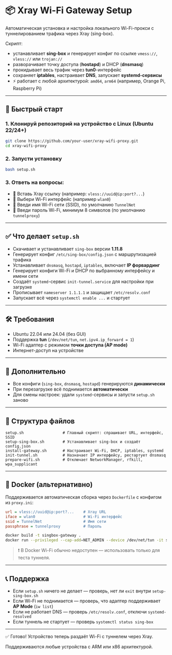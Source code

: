 # 📦 Xray Wi-Fi Gateway Setup

Автоматическая установка и настройка локального Wi-Fi-прокси с туннелированием трафика через Xray (sing-box).

Скрипт:
- устанавливает **sing-box** и генерирует конфиг по ссылке `vmess://`, `vless://` или `trojan://`
- разворачивает точку доступа (**hostapd**) и DHCP (**dnsmasq**)
- прокидывает весь трафик через **tun0**-интерфейс
- сохраняет **iptables**, настраивает **DNS**, запускает **systemd-сервисы**
- ⚡ работает с любой архитектурой: `amd64`, `arm64` (например, Orange Pi, Raspberry Pi)

---

## 🚀 Быстрый старт

### 1. Клонируй репозиторий на устройство с Linux (Ubuntu 22/24+)

```bash
git clone https://github.com/your-user/xray-wifi-proxy.git
cd xray-wifi-proxy
```

### 2. Запусти установку

```bash
bash setup.sh
```

### 3. Ответь на вопросы:

- 🔗 Вставь Xray ссылку (например: `vless://uuid@ip:port?...`)
- 📡 Выбери Wi-Fi интерфейс (например `wlan0`)
- 📶 Введи имя Wi-Fi сети (SSID), по умолчанию `TunnelNet`
- 🔐 Введи пароль Wi-Fi, минимум 8 символов (по умолчанию `tunnelproxy`)

---

## ✅ Что делает `setup.sh`

- Скачивает и устанавливает `sing-box` версии **1.11.8**
- Генерирует конфиг `/etc/sing-box/config.json` с маршрутизацией трафика
- Устанавливает `dnsmasq`, `hostapd`, `iptables`, включает **IP форвардинг**
- Генерирует конфиги Wi-Fi и DHCP по выбранному интерфейсу и имени сети
- Создаёт `systemd`-сервис `init-tunnel.service` для настройки при загрузке
- Прописывает `nameserver 1.1.1.1` и защищает `/etc/resolv.conf`
- Запускает всё через `systemctl enable ...` и стартует

---

## 🛠 Требования

- Ubuntu 22.04 или 24.04 (без GUI)
- Поддержка **tun** (`/dev/net/tun`, `net.ipv4.ip_forward = 1`)
- Wi-Fi адаптер с режимом **точки доступа (AP mode)**
- Интернет-доступ на устройстве

---

## 🔧 Дополнительно

- Все конфиги (`sing-box`, `dnsmasq`, `hostapd`) генерируются **динамически**
- При перезагрузке всё поднимается **автоматически**
- Для смены настроек: удали `systemd`-сервисы и запусти `setup.sh` заново

---

## 📁 Структура файлов

```text
setup.sh                 # Главный скрипт: спрашивает URL, интерфейс, SSID
setup-sing-box.sh        # Устанавливает sing-box и создаёт config.json
install-gateway.sh       # Настраивает Wi-Fi, DHCP, iptables, systemd
init-tunnel.sh           # Назначает IP интерфейсу, рестартует dnsmasq
prepare-wifi.sh          # Отключает NetworkManager, rfkill, wpa_supplicant
```

---

## 🐳 Docker (альтернативно)

Поддерживается автоматическая сборка через `Dockerfile` с конфигом из `proxy.ini`:

```ini
url = vless://uuid@ip:port?...    # Xray URL
iface = wlan0                     # Wi-Fi интерфейс
ssid = TunnelNet                  # Имя сети
passphrase = tunnelproxy          # Пароль
```

```bash
docker build -t singbox-gateway .
docker run --privileged --cap-add=NET_ADMIN --device /dev/net/tun -it singbox-gateway
```

> ❗ В Docker Wi-Fi обычно недоступен — использовать только для теста туннеля.

---

## 📞 Поддержка

- Если `setup.sh` ничего не делает — проверь, нет ли `exit` внутри `setup-sing-box.sh`
- Если Wi-Fi не поднимается — проверь, что адаптер поддерживает **AP Mode** (`iw list`)
- Если не работает DNS — проверь `/etc/resolv.conf`, отключи `systemd-resolved`
- Если туннель не стартует — проверь `systemctl status sing-box`

---

✅ Готово! Устройство теперь раздаёт Wi-Fi с туннелем через Xray.

Поддерживаются любые устройства с ARM или x86 архитектурой.
